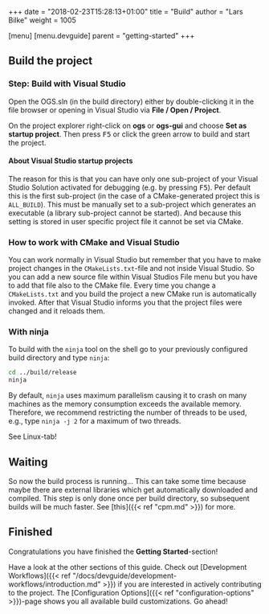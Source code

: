 +++
date = "2018-02-23T15:28:13+01:00"
title = "Build"
author = "Lars Bilke"
weight = 1005

[menu]
  [menu.devguide]
    parent = "getting-started"
+++

## Build the project

<div class='win'>

### Step: Build with Visual Studio

Open the OGS.sln (in the build directory) either by double-clicking it in the file browser or opening in Visual Studio via **File / Open / Project**.

On the project explorer right-click on **ogs** or **ogs-gui** and choose **Set as startup project**. Then press <kbd>F5</kbd> or click the green arrow to build and start the project.

#### About Visual Studio startup projects

The reason for this is that you can have only one sub-project of your Visual Studio Solution activated for debugging (e.g. by pressing <kbd>F5</kbd>). Per default this is the first sub-project (in the case of a CMake-generated project this is `ALL_BUILD`). This must be manually set to a sub-project which generates an executable (a library sub-project cannot be started). And because this setting is stored in user specific project file it cannot be set via CMake.

### How to work with CMake and Visual Studio

You can work normally in Visual Studio but remember that you have to make project changes in the `CMakeLists.txt`-file and not inside Visual Studio. So you can add a new source file within Visual Studios File menu but you have to add that file also to the CMake file. Every time you change a `CMakeLists.txt` and you build the project a new CMake run is automatically invoked. After that Visual Studio informs you that the project files were changed and it reloads them.
</div>

<div class='linux'>

### With ninja

To build with the `ninja` tool on the shell go to your previously configured build directory and type `ninja`:

```bash
cd ../build/release
ninja
```
By default, `ninja` uses maximum parallelism causing it to crash on many machines as the memory consumption exceeds the available memory.
Therefore, we recommend restricting the number of threads to be used, e.g., type `ninja -j 2` for a maximum of two threads.
</div>

<div class='mac'>

See Linux-tab!

</div>

## Waiting

So now the build process is running... This can take some time because maybe there are external libraries which get automatically downloaded and compiled. This step is only done once per build directory, so subsequent builds will be much faster. See [this]({{< ref "cpm.md" >}}) for more.

## Finished

Congratulations you have finished the **Getting Started**-section!

Have a look at the other sections of this guide. Check out [Development Workflows]({{< ref "/docs/devguide/development-workflows/introduction.md" >}}) if you are interested in actively contributing to the project. The [Configuration Options]({{< ref "configuration-options" >}})-page shows you all available build customizations. Go ahead!
